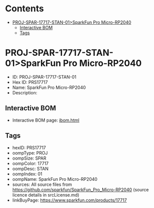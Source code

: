 



Contents
========

* [PROJ-SPAR-17717-STAN-01>SparkFun Pro Micro-RP2040](#proj-spar-17717-stan-01sparkfun-pro-micro-rp2040)
	* [Interactive BOM](#interactive-bom)
	* [Tags](#tags)

# PROJ-SPAR-17717-STAN-01>SparkFun Pro Micro-RP2040

- ID: PROJ-SPAR-17717-STAN-01
- Hex ID: PRS17717
- Name: SparkFun Pro Micro-RP2040
- Description: 

## Interactive BOM

- Interactive BOM page: [ibom.html](kicad/bom/ibom.html)

## Tags

- hexID: PRS17717
- oompType: PROJ
- oompSize: SPAR
- oompColor: 17717
- oompDesc: STAN
- oompIndex: 01
- oompName: SparkFun Pro Micro-RP2040
- sources: All source files from https://github.com/sparkfun/SparkFun_Pro_Micro-RP2040 (source licence details in srcLicense.md)
- linkBuyPage: https://www.sparkfun.com/products/17717
